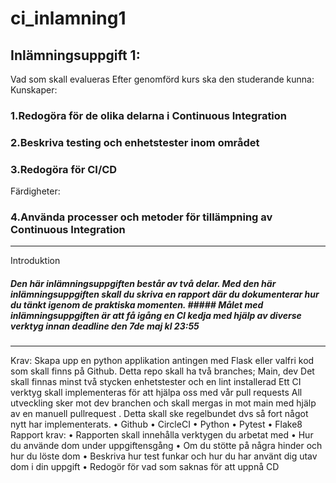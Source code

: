 # ci_inlamning1
## Inlämningsuppgift 1:
Vad som skall evalueras
Efter genomförd kurs ska den studerande kunna:
Kunskaper:
### 1.Redogöra för de olika delarna i Continuous Integration
### 2.Beskriva testing och enhetstester inom området
### 3.Redogöra för CI/CD
Färdigheter:
### 4.Använda processer och metoder för tillämpning av Continuous Integration
------------------
Introduktion
##### Den här inlämningsuppgiften består av två delar. Med den här inlämningsuppgiften skall du skriva en rapport där du dokumenterar hur du tänkt igenom de praktiska momenten. ##### Målet med inlämningsuppgiften är att få igång en CI kedja med hjälp av diverse verktyg innan deadline den 7de maj kl 23:55
----------------
Krav:
Skapa upp en python applikation antingen med Flask eller valfri kod som skall finns på Github. Detta repo skall ha två 
branches; Main, dev
Det skall finnas minst två stycken enhetstester och en lint installerad
Ett CI verktyg skall implementeras för att hjälpa oss med vår pull requests
All utveckling sker mot dev branchen och skall mergas in mot main med hjälp av en manuell pullrequest . Detta skall ske 
regelbundet dvs så fort något nytt har implementerats.
• Github
• CircleCI
• Python
• Pytest
• Flake8
Rapport krav:
• Rapporten skall innehålla verktygen du arbetat med
• Hur du använde dom under uppgiftensgång
• Om du stötte på några hinder och hur du löste dom
• Beskriva hur test funkar och hur du har använt dig utav dom i din uppgift
• Redogör för vad som saknas för att uppnå CD
